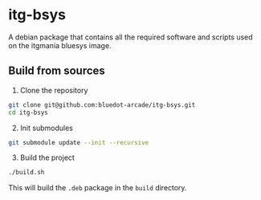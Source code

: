 # itg-bsys

A debian package that contains all the required software and 
scripts used on the itgmania bluesys image.

## Build from sources

1. Clone the repository

```bash
git clone git@github.com:bluedot-arcade/itg-bsys.git
cd itg-bsys
```

2. Init submodules

```bash
git submodule update --init --recursive
```

3. Build the project

```bash
./build.sh
```

This will build the `.deb` package in the `build` directory.
